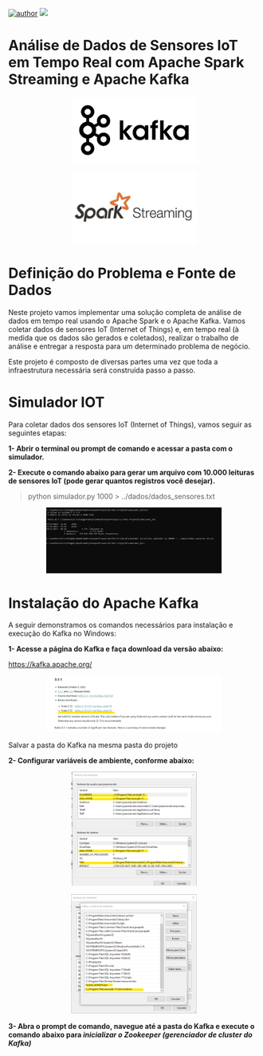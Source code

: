[![author](https://img.shields.io/badge/author-jaomarcelofc-red.svg)](https://www.linkedin.com/in/joao-marcelo-fonseca-cunha) [![](https://img.shields.io/badge/python-3.7+-blue.svg)](https://www.python.org/downloads/release/python-365/)

# Análise de Dados de Sensores IoT em Tempo Real com Apache Spark Streaming e Apache Kafka

<p align="center">
  <img src= "imagens/kafka.png"width=50% >
</p>

<p align="center">
  <img src= "imagens/sparkstreaming.jpg"width=50% >
</p>

# Definição do Problema e Fonte de Dados
Neste projeto vamos implementar uma solução completa de análise de dados em tempo real usando o Apache Spark e o Apache Kafka. Vamos coletar dados de sensores IoT (Internet of Things) e, em tempo real (à medida que os dados são gerados e coletados), realizar o trabalho de análise e entregar a resposta para um determinado problema de negócio.

Este projeto é composto de diversas partes uma vez que toda a infraestrutura necessária será construída passo a passo. 

# Simulador IOT

Para coletar dados dos sensores IoT (Internet of Things), vamos seguir as seguintes etapas:

**1-	Abrir o terminal ou prompt de comando e acessar a pasta com o simulador.**

**2-	Execute o comando abaixo para gerar um arquivo com 10.000 leituras de sensores IoT (pode gerar quantos registros você desejar).**

> python simulador.py 1000 > ../dados/dados_sensores.txt
<p align="center">
  <img src= "imagens/comando1.png"width=70% >
</p>

# Instalação do Apache Kafka

A seguir demonstramos os comandos necessários para instalação e execução do Kafka no Windows:

**1-	Acesse a página do Kafka e faça download da versão abaixo:**

https://kafka.apache.org/
<p align="center">
  <img src= "imagens/instkafka.png"width=70% >
</p>
Salvar a pasta do Kafka na mesma pasta do projeto

**2-	Configurar variáveis de ambiente, conforme abaixo:**
<p align="center">
  <img src= "imagens/variavamb.png"width=50% >
</p>

<p align="center">
  <img src= "imagens/variavamb2.png"width=50% >
</p>

**3-	Abra o prompt de comando, navegue até a pasta do Kafka e execute o comando abaixo para _inicializar o Zookeeper (gerenciador de cluster do Kafka)_**





